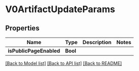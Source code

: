 # V0ArtifactUpdateParams

## Properties
Name | Type | Description | Notes
------------ | ------------- | ------------- | -------------
**isPublicPageEnabled** | **Bool** |  | 

[[Back to Model list]](../README.md#documentation-for-models) [[Back to API list]](../README.md#documentation-for-api-endpoints) [[Back to README]](../README.md)


